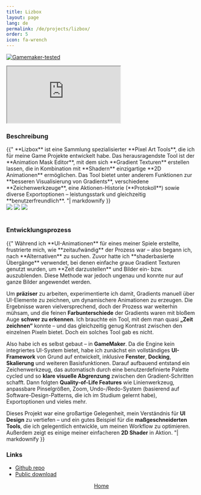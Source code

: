 ```yaml
---
title: Lizbox
layout: page
lang: de
permalink: /de/projects/lizbox/
order: 5
icon: fa-wrench
---
```


[![Gamemaker-tested](https://img.shields.io/badge/GameMaker-orange?style=flat&logo=gamemaker&label=Made%20with)](https://gamemaker.io)

<iframe src="https://www.youtube.com/embed/zRNpTJLAKzE?si=4N1GyI4RCSoPohNM" allow="autoplay; encrypted-media; fullscreen;"></iframe>
<br>

### Beschreibung
<div class="blockText"> {{"
**Lizbox** ist eine Sammlung spezialisierter **Pixel Art Tools**, die ich für meine Game Projekte entwickelt habe. Das
herausragendste Tool ist der **Animation Mask Editor**, mit dem sich **Gradient Texturen** erstellen lassen, die in
Kombination mit **Shadern** einzigartige **2D Animationen** ermöglichen.
Das Tool bietet unter anderem Funktionen zur **besseren Visualisierung von Gradients**, verschiedene **Zeichenwerkzeuge**,
eine Aktionen-Historie (**Protokoll**) sowie diverse Exportoptionen – leistungsstark und gleichzeitig **benutzerfreundlich**.
"| markdownify }} </div>

<div class="screenshots">
    <img src="{{ site.baseurl | append: '/assets/images/lizbox/screenshot1.png' }}">
    <img src="{{ site.baseurl | append: '/assets/images/lizbox/screenshot2.png' }}">
    <img src="{{ site.baseurl | append: '/assets/images/lizbox/screenshot3.png' }}">
</div>
<br>

### Entwicklungsprozess
<div class="blockText"> {{"
Während ich **UI-Animationen** für eines meiner Spiele erstellte, frustrierte mich, wie **zeitaufwändig** der Prozess war –
also begann ich, nach **Alternativen** zu suchen. Zuvor hatte ich **shaderbasierte Übergänge** verwendet, bei denen einfache
graue Gradient Texturen genutzt wurden, um **Zeit darzustellen** und Bilder ein- bzw. auszublenden. Diese Methode war
jedoch ungenau und konnte nur auf ganze Bilder angewendet werden.

Um **präziser** zu arbeiten, experimentierte ich damit, Gradients manuell über UI-Elemente zu zeichnen, um dynamischere
Animationen zu erzeugen. Die Ergebnisse waren vielversprechend, doch der Prozess war weiterhin mühsam, und die
feinen **Farbunterschiede** der Gradients waren mit bloßem Auge **schwer zu erkennen**. Ich brauchte ein Tool, mit dem
man quasi **„Zeit zeichnen“** konnte – und das gleichzeitig genug Kontrast zwischen den einzelnen Pixeln bietet. Doch
ein solches Tool gab es nicht.

Also habe ich es selbst gebaut – in **GameMaker**. Da die Engine kein integriertes UI-System bietet, habe ich zunächst
ein vollständiges **UI-Framework** von Grund auf entwickelt, inklusive **Fenster**, **Docking**, **Skalierung** und weiteren
Basisfunktionen. Darauf aufbauend entstand ein Zeichenwerkzeug, das automatisch durch eine benutzerdefinierte
Palette cycled und so **klare visuelle Abgrenzung** zwischen den Gradient-Schritten schafft.
Dann folgten **Quality-of-Life Features** wie Linienwerkzeug, anpassbare Pinselgrößen, Zoom, Undo-/Redo-System
(basierend auf Software-Design-Patterns, die ich im Studium gelernt habe), Exportoptionen und vieles mehr.

Dieses Projekt war eine großartige Gelegenheit, mein Verständnis für **UI Design** zu vertiefen – und ein gutes
Beispiel für die **maßgeschneiderten Tools**, die ich gelegentlich entwickle, um meinen Workflow zu optimieren.
Außerdem zeigt es einige meiner einfacheren **2D Shader** in Aktion.
"| markdownify }} </div>

### Links
* [Github repo](https://github.com/sareklambert/lizbox-public)
* [Public download](https://jamjamteam.itch.io/lizbox)

<div style="text-align: center;">
<a href="{{ '/de/' }}" class="button scrolly">Home</a>
</div>
